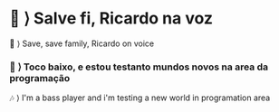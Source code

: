 
<h1> <b> 🐊 ⟩ Salve fi, Ricardo na voz</b> </h1>
<p> 🐍 ⟩ Save, save family, Ricardo on voice</p>
<h3> 🎸 ⟩ Toco baixo, e estou testanto mundos novos na area da programação</h3>
<p> 🎶 ⟩ I'm a bass player and i'm testing a new world in programation area</p>

